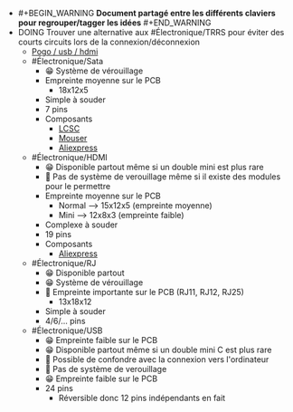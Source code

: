 - #+BEGIN_WARNING
  **Document partagé entre les différents claviers pour regrouper/tagger les idées**
  #+END_WARNING
- DOING Trouver une alternative aux #Électronique/TRRS pour éviter des courts circuits lors de la connexion/déconnexion
	- [Pogo / usb / hdmi](https://www.reddit.com/r/ErgoMechKeyboards/comments/16spm1h/magnetic_pogo_pinned_halves/)
	- #Électronique/Sata
		- 😁 Système de vérouillage
		- Empreinte moyenne sur le PCB
			- 18x12x5
		- Simple à souder
		- 7 pins
		- Composants
			- [LCSC](https://www.lcsc.com/product-detail/Card-Edge-Connectors_HOAUC-HYCW02-SATA07-250B_C2926811.html)
			- [Mouser](https://www.mouser.fr/ProductDetail/Amphenol-Commercial-Products/SAT3M2132072TR?qs=BJlw7L4Cy79UIEFM%252B6D1uw%3D%3D)
			- [Aliexpress](https://fr.aliexpress.com/w/wholesale-sata-female-pcb-smd.html?catId=0&initiative_id=SB_20230929041416&SearchText=sata+female+pcb+smd&spm=a2g0o.productlist.1000002.0)
	- #Électronique/HDMI
		- 😁 Disponible partout même si un double mini est plus rare
		- 🤬 Pas de système de verouillage même si il existe des modules pour le permettre
		- Empreinte  moyenne sur le PCB
			- Normal --> 15x12x5 (empreinte moyenne)
			- Mini --> 12x8x3 (empreinte faible)
		- Complexe à souder
		- 19 pins
		- Composants
			- [Aliexpress](https://fr.aliexpress.com/w/wholesale-mini-hdmi-femelle-smd.html?catId=0&initiative_id=SB_20230929024854&SearchText=mini+hdmi+femelle+smd&spm=a2g0o.productlist.1000002.0)
	- #Électronique/RJ
		- 😁 Disponible partout
		- 😁 Système de vérouillage
		- 🤬 Empreinte importante sur le PCB (RJ11, RJ12, RJ25)
			- 13x18x12
		- Simple à souder
		- 4/6/... pins
	- #Électronique/USB
		- 😁 Empreinte faible sur le PCB
		- 😁 Disponible partout même si un double mini C est plus rare
		- 🤬 Possible de confondre avec la connexion vers l'ordinateur
		- 🤬 Pas de système de verouillage
		- 😁 Empreinte faible sur le PCB
		- 24 pins
			- Réversible donc 12 pins indépendants en fait